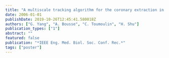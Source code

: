 ```yaml
---
title: "A multiscale tracking algorithm for the coronary extraction in MSCT angiography"
date: 2006-01-01
publishDate: 2019-10-26T12:45:41.580018Z
authors: ["G. Yang", "A. Bousse", "C. Toumoulin", "H. Shu"]
publication_types: ["1"]
abstract: ""
featured: false
publication: "*IEEE Eng. Med. Biol. Soc. Conf. Rec.*"
tags: ["poster"]
---
```


